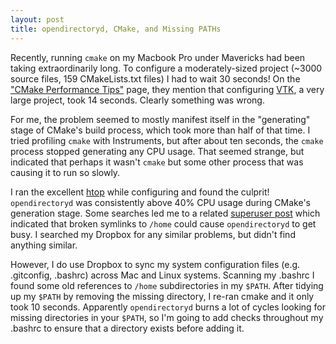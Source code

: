 ```yaml
---
layout: post
title: opendirectoryd, CMake, and Missing PATHs
---
```


Recently, running ```cmake``` on my Macbook Pro under Mavericks had been taking extraordinarily long. To configure a moderately-sized project (~3000 source files, 159 CMakeLists.txt files) I had to wait 30 seconds! On the ["CMake Performance Tips"][fast_cmake] page, they mention that configuring [VTK](https://github.com/Kitware/VTK), a very large project, took 14 seconds. Clearly something was wrong.

For me, the problem seemed to mostly manifest itself in the "generating" stage of CMake's build process, which took more than half of that time. I tried profiling ```cmake``` with Instruments, but after about ten seconds, the ```cmake``` process stopped generating any CPU usage. That seemed strange, but indicated that perhaps it wasn't ```cmake``` but some other process that was causing it to run so slowly.

I ran the excellent [htop](http://hisham.hm/htop/) while configuring and found the culprit! ```opendirectoryd``` was consistently above 40% CPU usage during CMake's generation stage. Some searches led me to a related [superuser post](http://superuser.com/questions/350879/opendirectoryd-consumes-40-of-cpu) which indicated that broken symlinks to ```/home``` could cause ```opendirectoryd``` to get busy. I searched my Dropbox for any similar problems, but didn't find anything similar.

However, I do use Dropbox to sync my system configuration files (e.g. .gitconfig, .bashrc) across Mac and Linux systems. Scanning my .bashrc I found some old references to ```/home``` subdirectories in my ```$PATH```. After tidying up my ```$PATH``` by removing the missing directory, I re-ran cmake and it only took 10 seconds. Apparently ```opendirectoryd``` burns a lot of cycles looking for missing directories in your ```$PATH```, so I'm going to add checks throughout my .bashrc to ensure that a directory exists before adding it.


[fast_cmake]: http://www.cmake.org/Wiki/CMake_Performance_Tips



